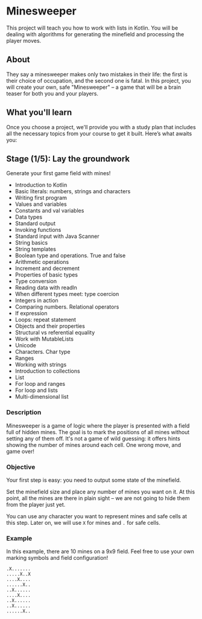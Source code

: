 # Minesweeper

This project will teach you how to work with lists in Kotlin.
You will be dealing with algorithms for generating the minefield and processing the player moves.

## About

They say a minesweeper makes only two mistakes in their life: the first is their choice of occupation, and the second one is fatal.
In this project, you will create your own, safe "Minesweeper" – a game that will be a brain teaser for both you and your players.

## What you'll learn

Once you choose a project, we'll provide you with a study plan that includes all the necessary topics from your course to get it built.
Here’s what awaits you:

## Stage (1/5): Lay the groundwork

Generate your first game field with mines!

- Introduction to Kotlin
- Basic literals: numbers, strings and characters
- Writing first program
- Values and variables
- Constants and val variables
- Data types
- Standard output
- Invoking functions
- Standard input with Java Scanner
- String basics
- String templates
- Boolean type and operations. True and false
- Arithmetic operations
- Increment and decrement
- Properties of basic types
- Type conversion
- Reading data with readln
- When different types meet: type coercion
- Integers in action
- Comparing numbers. Relational operators
- If expression
- Loops: repeat statement
- Objects and their properties
- Structural vs referential equality
- Work with MutableLists
- Unicode
- Characters. Char type
- Ranges
- Working with strings
- Introduction to collections
- List
- For loop and ranges
- For loop and lists
- Multi-dimensional list

### Description

Minesweeper is a game of logic where the player is presented with a field full of hidden mines.
The goal is to mark the positions of all mines without setting any of them off.
It's not a game of wild guessing: it offers hints showing the number of mines around each cell.
One wrong move, and game over!

### Objective

Your first step is easy: you need to output some state of the minefield.

Set the minefield size and place any number of mines you want on it.
At this point, all the mines are there in plain sight – we are not going to hide them from the player just yet.

You can use any character you want to represent mines and safe cells at this step.
Later on, we will use `X` for mines and `.` for safe cells.

### Example

In this example, there are 10 mines on a 9x9 field. Feel free to use your own marking symbols and field configuration!

```console
.X.......
.....X..X
....X....
......X..
..X......
....X....
..X......
..X......
......X..
```
